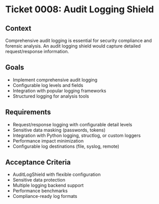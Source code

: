 # Ticket 0008: Audit Logging Shield

## Context
Comprehensive audit logging is essential for security compliance and forensic analysis. An audit logging shield would capture detailed request/response information.

## Goals
- Implement comprehensive audit logging
- Configurable log levels and fields
- Integration with popular logging frameworks
- Structured logging for analysis tools

## Requirements
- Request/response logging with configurable detail levels
- Sensitive data masking (passwords, tokens)
- Integration with Python logging, structlog, or custom loggers
- Performance impact minimization
- Configurable log destinations (file, syslog, remote)

## Acceptance Criteria
- AuditLogShield with flexible configuration
- Sensitive data protection
- Multiple logging backend support
- Performance benchmarks
- Compliance-ready log formats